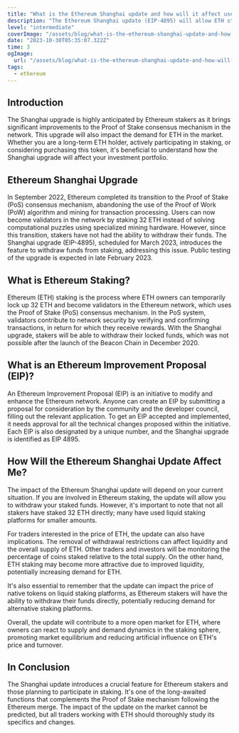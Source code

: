 ```yaml
---
title: "What is the Ethereum Shanghai update and how will it affect users?"
description: "The Ethereum Shanghai update (EIP-4895) will allow ETH stakers to unstake their assets and participate as validators on the network. With the introduction of the Proof of Stake algorithm, users were allowed to stake 32 ETH, locking these funds indefinitely and becoming validators on the network. This update will likely impact the share of ETH staked relative to the total supply, which in turn may impact ETH supply and demand dynamics in the market."
level: "intermediate"
coverImage: "/assets/blog/what-is-the-ethereum-shanghai-update-and-how-will-it-affect-users/cover.png"
date: "2023-10-30T05:35:07.322Z"
time: 3
ogImage:
  url: "/assets/blog/what-is-the-ethereum-shanghai-update-and-how-will-it-affect-users/cover.png"
tags:
  - ethereum
---
```



## Introduction
The Shanghai upgrade is highly anticipated by Ethereum stakers as it brings significant improvements to the Proof of Stake consensus mechanism in the network. This upgrade will also impact the demand for ETH in the market. Whether you are a long-term ETH holder, actively participating in staking, or considering purchasing this token, it's beneficial to understand how the Shanghai upgrade will affect your investment portfolio.

## Ethereum Shanghai Upgrade
In September 2022, Ethereum completed its transition to the Proof of Stake (PoS) consensus mechanism, abandoning the use of the Proof of Work (PoW) algorithm and mining for transaction processing. Users can now become validators in the network by staking 32 ETH instead of solving computational puzzles using specialized mining hardware. However, since this transition, stakers have not had the ability to withdraw their funds. The Shanghai upgrade (EIP-4895), scheduled for March 2023, introduces the feature to withdraw funds from staking, addressing this issue. Public testing of the upgrade is expected in late February 2023.

## What is Ethereum Staking?
Ethereum (ETH) staking is the process where ETH owners can temporarily lock up 32 ETH and become validators in the Ethereum network, which uses the Proof of Stake (PoS) consensus mechanism. In the PoS system, validators contribute to network security by verifying and confirming transactions, in return for which they receive rewards. With the Shanghai upgrade, stakers will be able to withdraw their locked funds, which was not possible after the launch of the Beacon Chain in December 2020.

<!-- banner_place -->

## What is an Ethereum Improvement Proposal (EIP)?
An Ethereum Improvement Proposal (EIP) is an initiative to modify and enhance the Ethereum network. Anyone can create an EIP by submitting a proposal for consideration by the community and the developer council, filling out the relevant application. To get an EIP accepted and implemented, it needs approval for all the technical changes proposed within the initiative. Each EIP is also designated by a unique number, and the Shanghai upgrade is identified as EIP 4895.

## How Will the Ethereum Shanghai Update Affect Me?
The impact of the Ethereum Shanghai update will depend on your current situation. If you are involved in Ethereum staking, the update will allow you to withdraw your staked funds. However, it's important to note that not all stakers have staked 32 ETH directly; many have used liquid staking platforms for smaller amounts.

For traders interested in the price of ETH, the update can also have implications. The removal of withdrawal restrictions can affect liquidity and the overall supply of ETH. Other traders and investors will be monitoring the percentage of coins staked relative to the total supply. On the other hand, ETH staking may become more attractive due to improved liquidity, potentially increasing demand for ETH.

It's also essential to remember that the update can impact the price of native tokens on liquid staking platforms, as Ethereum stakers will have the ability to withdraw their funds directly, potentially reducing demand for alternative staking platforms.

Overall, the update will contribute to a more open market for ETH, where owners can react to supply and demand dynamics in the staking sphere, promoting market equilibrium and reducing artificial influence on ETH's price and turnover.

## In Conclusion
The Shanghai update introduces a crucial feature for Ethereum stakers and those planning to participate in staking. It's one of the long-awaited functions that complements the Proof of Stake mechanism following the Ethereum merge. The impact of the update on the market cannot be predicted, but all traders working with ETH should thoroughly study its specifics and changes.
